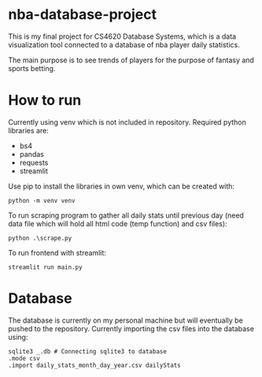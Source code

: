 # nba-database-project
This is my final project for CS4620 Database Systems, which is a data visualization tool connected to a database of nba player daily statistics.

The main purpose is to see trends of players for the purpose of fantasy and sports betting.

# How to run
Currently using venv which is not included in repository.
Required python libraries are:
- bs4
- pandas
- requests
- streamlit

Use pip to install the libraries in own venv, which can be created with:
```
python -m venv venv
```

To run scraping program to gather all daily stats until previous day (need data file which will hold all html code (temp function) and csv files):
```
python .\scrape.py
```

To run frontend with streamlit:
```
streamlit run main.py
```


# Database
The database is currently on my personal machine but will eventually be pushed to the repository. Currently importing the csv files into the database using:
```
sqlite3 _.db # Connecting sqlite3 to database
.mode csv
.import daily_stats_month_day_year.csv dailyStats
```
